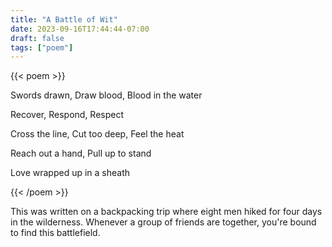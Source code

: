 ```yaml
---
title: "A Battle of Wit"
date: 2023-09-16T17:44:44-07:00
draft: false
tags: ["poem"]
---
```


{{< poem >}}

Swords drawn, Draw blood, Blood in the water

Recover, Respond, Respect

Cross the line, Cut too deep, Feel the heat

Reach out a hand, Pull up to stand

Love wrapped up in a sheath

{{< /poem >}}

This was written on a backpacking trip where eight men hiked for four days in the wilderness. Whenever a group of friends are together, you're bound to find this battlefield.
